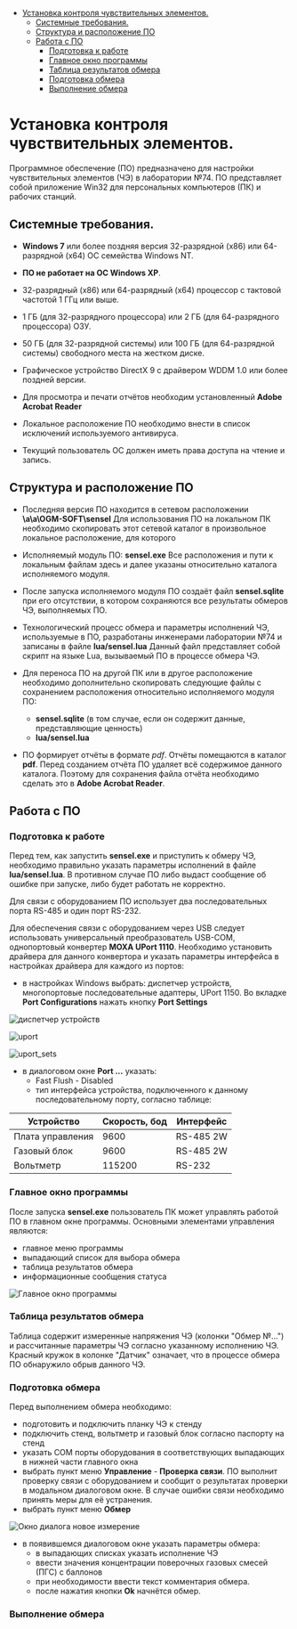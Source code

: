 - [Установка контроля чувствительных элементов.](#-------------------------------------------)
  * [Системные требования.](#--------------------)
  * [Структура и расположение ПО](#---------------------------)
  * [Работа с ПО](#-----------)
    + [Подготовка к работе](#-------------------)
    + [Главное окно программы](#----------------------)
    + [Таблица результатов обмера](#--------------------------)
    + [Подготовка обмера](#-----------------)
    + [Выполнение обмера](#-----------------)

# Установка контроля чувствительных элементов. 

Программное обеспечение (ПО) предназначено для настройки чувствительных элементов (ЧЭ) в лаборатории №74. 
ПО представляет собой приложение Win32 для персональных компьютеров (ПК) и рабочих станций. 

## Системные требования. 

* **Windows 7** или более поздняя версия 32-разрядной (x86) или 64-разрядной (x64) ОС семейства Windows NT. 

* **ПО не работает на ОС Windows XP**.

* 32-разрядный (x86) или 64-разрядный (x64) процессор с тактовой частотой 1 ГГц или выше.

* 1 ГБ (для 32-разрядного процессора) или 2 ГБ (для 64-разрядного процессора) ОЗУ.

* 50 ГБ (для 32-разрядной системы) или 100 ГБ (для 64-разрядной системы) свободного места на жестком диске.

* Графическое устройство DirectX 9 с драйвером WDDM 1.0 или более поздней версии.

* Для просмотра и печати отчётов необходим установленный **Adobe Acrobat Reader**

* Локальное расположение ПО необходимо внести в список исключений используемого антивируса.

* Текущий пользователь ОС должен иметь права доступа на чтение и запись.

## Структура и расположение ПО 

* Последняя версия ПО находится в сетевом расположении **\\a\a\OGM-SOFT\sensel** Для использования ПО на локальном ПК необходимо скопировать этот сетевой каталог в произвольное локальное расположение, для которого 

* Исполняемый модуль ПО: **sensel.exe**  Все расположения и пути к локальным файлам здесь и далее указаны относительно каталога исполняемого модуля.

* После запуска исполняемого модуля ПО создаёт файл **sensel.sqlite** при его отсутствии, в котором сохраняются все результаты обмеров ЧЭ, выполняемых ПО. 

* Технологический процесс обмера и параметры исполнений ЧЭ, используемые в ПО, разработаны инженерами лаборатории №74 и записаны в файле **lua/sensel.lua** Данный файл представляет собой скрипт на языке Lua, вызываемый ПО в процессе обмера ЧЭ.

* Для переноса ПО на другой ПК или в другое расположение необходимо дополнительно скопировать следующие файлы с сохранением расположения относительно исполняемого модуля ПО: 
    * **sensel.sqlite** (в том случае, если он содержит данные, представляющие ценность)
    * **lua/sensel.lua**

* ПО формирует отчёты в формате *pdf*. Отчёты помещаются в каталог **pdf**. Перед созданием отчёта ПО удаляет всё содержимое данного каталога. Поэтому для сохранения файла отчёта необходимо сделать это в **Adobe Acrobat Reader**. 

## Работа с ПО

### Подготовка к работе

Перед тем, как запустить **sensel.exe** и приступить к обмеру ЧЭ, необходимо правильно указать параметры исполнений в файле **lua/sensel.lua**. В противном случае ПО либо выдаст сообщение об ошибке при запуске, либо будет работать не корректно.

Для связи с оборудованием ПО использует два последовательных порта RS-485 и один порт RS-232.

Для обеспечения связи с оборудованием через USB следует использовать универсальный преобразователь USB-COM, однопортовый конвертер **MOXA UPort 1110**. 
Необходимо установить драйвера для данного конвертора и указать параметры интерфейса в настройках драйвера для каждого из портов:
* в настройках Windows выбрать: диспетчер устройств, многопортовые последовательные адаптеры, UPort 1150. Во вкладке **Port Configurations** нажать кнопку **Port Settings**

![диспетчер устройств](img/диспетчер_устройств.png "диспетчер устройств")

![uport](img/uport.png "uport")

![uport_sets](img/uport_sets.png "uport_sets")  
* в диалоговом окне **Port ...** указать: 
    * Fast Flush - Disabled 
    * тип интерфейса устройства, подключенного к данному последовательному порту, согласно таблице:
    
Устройство | Скорость, бод | Интерфейс
--- | --- | ---
Плата управления | 9600 | RS-485 2W
Газовый блок | 9600  | RS-485 2W
Вольтметр | 115200 | RS-232

### Главное окно программы

После запуска **sensel.exe** пользователь ПК может управлять работой ПО в главном окне программы. Основными элементами управления являются: 
* главное меню программы
* выпадающий список для выбора обмера  
* таблица результатов обмера 
* информационные сообщения статуса


![Главное окно программы](img/mainwindow.png "Примерный вид главного окна")

### Таблица результатов обмера

Таблица содержит измеренные напряжения ЧЭ (колонки "Обмер №...") и рассчитанные параметры ЧЭ согласно указанному исполнению ЧЭ. Красный кружок в колонке "Датчик" означает, что в процессе обмера ПО обнаружило обрыв данного ЧЭ.   

### Подготовка обмера

Перед выполнением обмера необходимо: 
* подготовить и подключить планку ЧЭ к стенду
* подключить стенд, вольтметр и газовый блок согласно паспорту на стенд
* указать СОМ порты оборудования в соответствующих выпадающих в нижней части главного окна   
* выбрать пункт меню **Управление** - **Проверка связи**. ПО выполнит проверку связи с оборудованием и сообщит о результатах проверки в модальном диалоговом окне. В случае ошибки связи необходимо принять меры для её устранения.     
* выбрать пункт меню **Обмер** 

![Окно диалога новое измерение](img/new_measure_dialog.png "Окно диалога новое измерение")

* в появившемся диалоговом окне указать параметры обмера:
    * в выпадающих списках указать исполнение ЧЭ
    * ввести значения концентрации поверочных газовых смесей (ПГС) с баллонов
    * при необходимости ввести текст комментария обмера. 
    * после нажатия кнопки **Ok** начнётся обмер. 

### Выполнение обмера